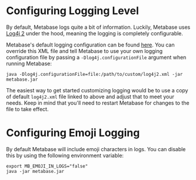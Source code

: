 # Configuring Logging Level

By default, Metabase logs quite a bit of information. Luckily, Metabase uses [Log4j 2](https://logging.apache.org/log4j/2.x/) under the hood, meaning the logging is completely configurable.

Metabase's default logging configuration can be found [here](https://github.com/metabase/metabase/blob/master/resources/log4j2.xml). You can override this XML file and tell
Metabase to use your own logging configuration file by passing a `-Dlog4j.configurationFile` argument when running Metabase:

    java -Dlog4j.configurationFile=file:/path/to/custom/log4j2.xml -jar metabase.jar

The easiest way to get started customizing logging would be to use a copy of default `log4j2.xml` file linked to above and adjust that to meet your needs. Keep in mind that you'll need to restart Metabase for changes to the file to take effect.

# Configuring Emoji Logging

By default Metabase will include emoji characters in logs. You can disable this by using the following environment variable:

    export MB_EMOJI_IN_LOGS="false"
    java -jar metabase.jar
